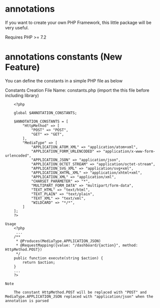 # annotations
If you want to create your own PHP Framework, this little package will be very useful.

Requires PHP >= 7.2

# annotations constants (New Feature)

You can define the constants in a simple PHP file as below

Constants Creation
	File Name: constants.php (import the this file before including library)
	
        <?php
		
        global $ANNOTATION_CONSTANTS;

        $ANNOTATION_CONSTANTS = [
            "HttpMethod" => [
                "POST" => "POST",
                "GET" => "GET",
            ],
            "MediaType" => [
                "APPLICATION_ATOM_XML" => "application/atom+xml",
                "APPLICATION_FORM_URLENCODED" => "application/x-www-form-urlencoded",
                "APPLICATION_JSON" => "application/json",
                "APPLICATION_OCTET_STREAM" => "application/octet-stream",
                "APPLICATION_SVG_XML" => "application/svg+xml",
                "APPLICATION_XHTML_XML" => "application/xhtml+xml",
                "APPLICATION_XML" => "application/xml",
                "CHARSET_PARAMETER" => "*",
                "MULTIPART_FORM_DATA" => "multipart/form-data",
                "TEXT_HTML" => "text/html",
                "TEXT_PLAIN" => "text/plain",
                "TEXT_XML" => "text/xml",
                "WILDCARD" => "*/*",
            ]
        ];
		?>
	
	Usage
		<?php 
		 ...
		/**
		 * @Produces(MediaType.APPLICATION_JSON)
		 * @RequestMapping({value: "/dashboard/{action}", method: HttpMethod.POST})
		 */
		public function execute(string $action) {
			return $action;
		}
		...
		?>
		
	Note

		The constant HttpMethod.POST will be replaced with "POST" and MediaType.APPLICATION_JSON replaced with "application/json" when the annotation is parsed